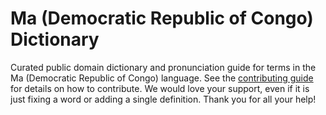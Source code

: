 
# Ma (Democratic Republic of Congo) Dictionary

Curated public domain dictionary and pronunciation guide for terms in the Ma (Democratic Republic of Congo) language. See the [contributing guide](https://github.com/drumworkteam/term/blob/make/.github/contributing.md) for details on how to contribute. We would love your support, even if it is just fixing a word or adding a single definition. Thank you for all your help!